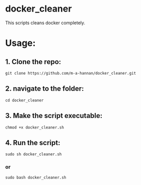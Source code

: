 # docker_cleaner
This scripts cleans docker completely.

# Usage:

## 1. Clone the repo:
    git clone https://github.com/m-a-hannan/docker_cleaner.git

## 2. navigate to the folder:
    cd docker_cleaner

## 3. Make the script executable:
    chmod +x docker_cleaner.sh

## 4. Run the script:
    sudo sh docker_cleaner.sh
### or
    sudo bash docker_cleaner.sh
